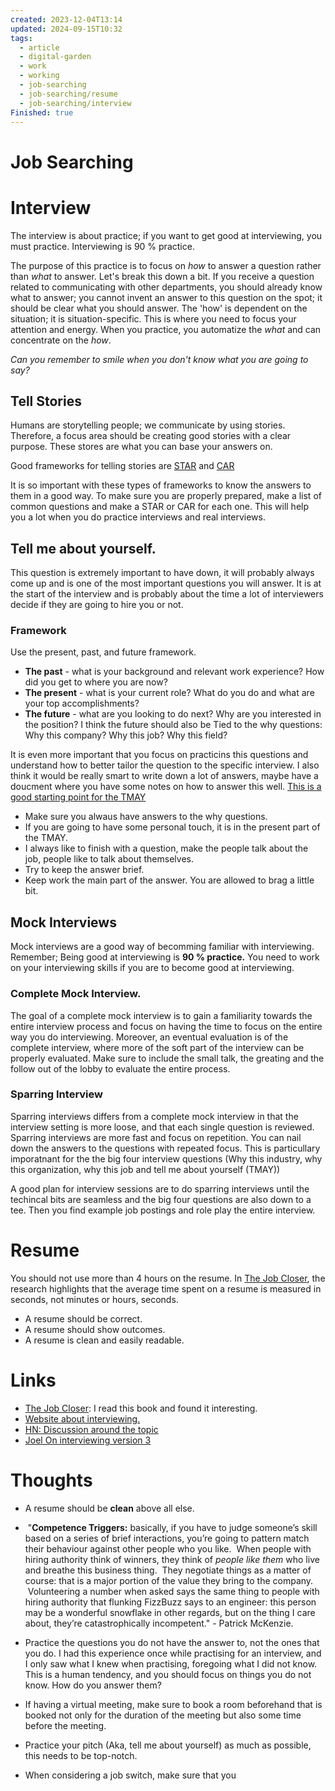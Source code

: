 ```yaml
---
created: 2023-12-04T13:14
updated: 2024-09-15T10:32
tags:
  - article
  - digital-garden
  - work
  - working
  - job-searching
  - job-searching/resume
  - job-searching/interview
Finished: true
---
```

# Job Searching 


# Interview
The interview is about practice; if you want to get good at interviewing, you must practice. Interviewing is 90 % practice. 

The purpose of this practice is to focus on *how* to answer a question rather than *what* to answer. Let's break this down a bit. If you receive a question related to communicating with other departments, you should already know what to answer; you cannot invent an answer to this question on the spot; it should be clear what you should answer. The 'how' is dependent on the situation; it is situation-specific. This is where you need to focus your attention and energy. When you practice, you automatize the *what* and can concentrate on the *how*.

*Can you remember to smile when you don't know what you are going to say?*
## Tell Stories
Humans are storytelling people; we communicate by using stories. Therefore, a focus area should be creating good stories with a clear purpose. These stores are what you can base your answers on. 

Good frameworks for telling stories are [STAR](https://uk.indeed.com/career-advice/interviewing/star-technique) and [CAR](https://thehiredguns.com/car-technique-secret-interviewing-weapon/)

It is so important with these types of frameworks to know the answers to them in a good way. To make sure you are properly prepared, make a list of common questions and make a STAR or CAR for each one. This will help you a lot when you do practice interviews and real interviews. 

## Tell me about yourself. 
This question is extremely important to have down, it will probably always come up and is one of the most important questions you will answer. It is at the start of the interview and is probably about the time a lot of interviewers decide if they are going to hire you or not. 

### Framework
Use the present, past, and future framework. 
- **The past** - what is your background and relevant work experience? How did you get to where you are now?
- **The present** - what is your current role? What do you do and what are your top accomplishments?
- **The future** - what are you looking to do next? Why are you interested in the position? I think the future should also be Tied to the why questions: Why this company? Why this job? Why this field?

It is even more important that you focus on practicins this questions and understand how to better tailor the question to the specific interview. I also think it would be really smart to write down a lot of answers, maybe have a doucment where you have some notes on how to answer this well. 
[This is a good starting point for the TMAY](https://novoresume.com/career-blog/tell-me-about-yourself)

- Make sure you alwaus have answers to the why questions. 
- If you are going to have some personal touch, it is in the present part of the TMAY. 
- I always like to finish with a question, make the people talk about the job, people like to talk about themselves. 
- Try to keep the answer brief. 
- Keep work the main part of the answer. You are allowed to brag a little bit. 

## Mock Interviews
Mock interviews are a good way of becomming familiar with interviewing. Remember; Being good at interviewing is **90 % practice.**  You need to work on your interviewing skills if you are to become good at interviewing. 

### Complete Mock Interview. 
The goal of a complete mock interview is to gain a familiarity towards the entire interview process and focus on having the time to focus on the entire way you do interviewing. Moreover, an eventual evaluation is of the complete interview, where more of the soft part of the interview can be properly evaluated.  Make sure to include the small talk, the greating and the follow out of the lobby to evaluate the entire process. 

### Sparring Interview
Sparring interviews differs from a complete mock interview in that the interview setting is more loose, and that each single question is reviewed. 
Sparring interviews are more fast and focus on repetition. You can nail down the answers to the questions with repeated focus. This is particullary imporatnant for the the big four interview questions (Why this industry, why this organization, why this job and tell me about yourself (TMAY))

A good plan for interview sessions are to do sparring interviews until the techincal bits are seamless and the big four questions are also down to a tee. Then you find example job postings and role play the entire interview.
# Resume
You should not use more than 4 hours on the resume. In [The Job Closer](../../Books/Book%20Reviews/The%20Job%20Closer.md), the research highlights that the average time spent on a resume is measured in seconds, not minutes or hours, seconds. 
- A resume should be correct.
- A resume should show outcomes.
- A resume is clean and easily readable. 

# Links
- [The Job Closer](../Books/Book%20Reviews/The%20Job%20Closer.md): I read this book and found it interesting.
- [Website about interviewing.](https://interviewing.io/)
- [HN: Discussion around the topic](https://news.ycombinator.com/item?id=17776596) 
- [Joel On interviewing version 3](https://www.joelonsoftware.com/2006/10/25/the-guerrilla-guide-to-interviewing-version-30/)

# Thoughts 
- A resume should be **clean** above all else. 

-  "**Competence Triggers:** basically, if you have to judge someone’s skill based on a series of brief interactions, you’re going to pattern match their behaviour against other people who you like.  When people with hiring authority think of winners, they think of _people like them_ who live and breathe this business thing.  They negotiate things as a matter of course: that is a major portion of the value they bring to the company.  Volunteering a number when asked says the same thing to people with hiring authority that flunking FizzBuzz says to an engineer: this person may be a wonderful snowflake in other regards, but on the thing I care about, they’re catastrophically incompetent." - Patrick McKenzie.
- Practice the questions you do not have the answer to, not the ones that you do. I had this experience once while practising for an interview, and I only saw what I knew when practising, foregoing what I did not know. This is a human tendency, and you should focus on things you do not know. How do you answer them? 
- If having a virtual meeting, make sure to book a room beforehand that is booked not only for the duration of the meeting but also some time before the meeting. 
- Practice your pitch (Aka, tell me about yourself) as much as possible, this needs to be top-notch.
- When considering a job switch, make sure that you 